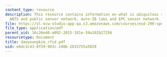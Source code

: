 ```yaml
---
content_type: resource
description: This resource contains information on what is ubiquitous sensor network,
  ANTS and public sensor network, auto-ID labs and EPC sensor network.
file: https://ol-ocw-studio-app-qa.s3.amazonaws.com/courses/esd-290-special-topics-in-supply-chain-management-spring-2005/e6dc3c438f59963c240b2815755a5829_daeyoungkim_rfid.pdf
file_type: application/pdf
parent_uid: 16c26e40-a092-2015-181e-34a102b27256
resourcetype: Document
title: daeyoungkim_rfid.pdf
uid: e6dc3c43-8f59-963c-240b-2815755a5829
---
```

